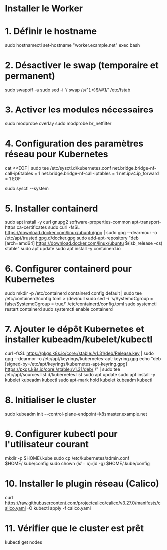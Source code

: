 # Installer le Worker

# 1. Définir le hostname
sudo hostnamectl set-hostname "worker.example.net"
exec bash

# 2. Désactiver le swap (temporaire et permanent)
sudo swapoff -a
sudo sed -i '/ swap /s/^\(.*\)$/#\1/' /etc/fstab

# 3. Activer les modules nécessaires
sudo modprobe overlay
sudo modprobe br_netfilter

# 4. Configuration des paramètres réseau pour Kubernetes
cat <<EOF | sudo tee /etc/sysctl.d/kubernetes.conf
net.bridge.bridge-nf-call-ip6tables = 1
net.bridge.bridge-nf-call-iptables = 1
net.ipv4.ip_forward = 1
EOF

sudo sysctl --system

# 5. Installer containerd
sudo apt install -y curl gnupg2 software-properties-common apt-transport-https ca-certificates
sudo curl -fsSL https://download.docker.com/linux/ubuntu/gpg | sudo gpg --dearmour -o /etc/apt/trusted.gpg.d/docker.gpg
sudo add-apt-repository "deb [arch=amd64] https://download.docker.com/linux/ubuntu $(lsb_release -cs) stable"
sudo apt update
sudo apt install -y containerd.io

# 6. Configurer containerd pour Kubernetes
sudo mkdir -p /etc/containerd
containerd config default | sudo tee /etc/containerd/config.toml > /dev/null
sudo sed -i 's/SystemdCgroup = false/SystemdCgroup = true/' /etc/containerd/config.toml
sudo systemctl restart containerd
sudo systemctl enable containerd

# 7. Ajouter le dépôt Kubernetes et installer kubeadm/kubelet/kubectl
curl -fsSL https://pkgs.k8s.io/core:/stable:/v1.31/deb/Release.key | sudo gpg --dearmor -o /etc/apt/keyrings/kubernetes-apt-keyring.gpg
echo "deb [signed-by=/etc/apt/keyrings/kubernetes-apt-keyring.gpg] https://pkgs.k8s.io/core:/stable:/v1.31/deb/ /" | sudo tee /etc/apt/sources.list.d/kubernetes.list
sudo apt update
sudo apt install -y kubelet kubeadm kubectl
sudo apt-mark hold kubelet kubeadm kubectl

# 8. Initialiser le cluster
sudo kubeadm init --control-plane-endpoint=k8smaster.example.net

# 9. Configurer kubectl pour l'utilisateur courant
mkdir -p $HOME/.kube
sudo cp /etc/kubernetes/admin.conf $HOME/.kube/config
sudo chown $(id -u):$(id -g) $HOME/.kube/config

# 10. Installer le plugin réseau (Calico)
curl https://raw.githubusercontent.com/projectcalico/calico/v3.27.0/manifests/calico.yaml -O
kubectl apply -f calico.yaml

# 11. Vérifier que le cluster est prêt
kubectl get nodes
